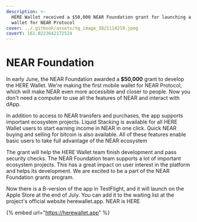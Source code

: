 ```yaml
---
description: >-
  HERE Wallet received a $50,000 NEAR Foundation grant for launching a mobile
  wallet for NEAR Protocol
cover: ../.gitbook/assets/tg_image_3821114219.jpeg
coverY: 161.0223642172524
---
```


# NEAR Foundation

In early June, the NEAR Foundation awarded a **$50,000** grant to develop the HERE Wallet. We're making the first mobile wallet for NEAR Protocol, which will make NEAR even more accessible and closer to people. Now you don't need a computer to use all the features of NEAR and interact with dApp.

In addition to access to NEAR transfers and purchases, the app supports important ecosystem projects. Liquid Stacking is available for all HERE Wallet users to start earning income in NEAR in one click. Quick NEAR buying and selling for bitcoin is also available. All of these features enable basic users to take full advantage of the NEAR ecosystem

The grant will help the HERE Wallet team finish development and pass security checks. The NEAR Foundation team supports a lot of important ecosystem projects. This has a great impact on user interest in the platform and helps its development. We are excited to be a part of the NEAR Foundation grants program.

Now there is a B-version of the app in TestFlight, and it will launch on the Apple Store at the end of July. You can add it to the waiting list at the project's official website herewallet.app. NEAR is HERE

{% embed url="https://herewallet.app" %}

